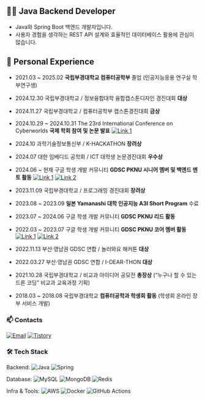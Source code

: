 ## 🧑‍💻 Java Backend Developer
- Java와 Spring Boot 백엔드 개발자입니다.  
- 사용자 경험을 생각하는 REST API 설계와 효율적인 데이터베이스 활용에 관심이 많습니다.

## 📖 Personal Experience

- 2021.03 ~ 2025.02  **국립부경대학교 컴퓨터공학부** 졸업 
(인공지능응용 연구실 학부연구생)
- 2024.12.30 국립부경대학교 / 정보융합대학 융합캡스톤디자인 경진대회 **대상**
- 2024.11.27 국립부경대학교 / 컴퓨터공학부 캡스톤경진대회 **금상**
- 2024.10.29 ~ 2024.10.31 The 23rd International Conference on Cyberworlds **국제 학회 참여 및 논문 발표** 
[![Link 1](https://img.shields.io/badge/🔗%20Link-lightgray?style=flat)](https://icms.pknu.ac.kr/ai/5932?action=view&no=9959841)

- 2024.10 과학기술정보통신부 / K-HACKATHON **장려상**
- 2024.07 대한 임베디드 공학회 / ICT 대학생 논문경진대회 **우수상**
- 2024.06 ~ 현재 구글 학생 개발 커뮤니티 **GDSC PKNU 시니어 멤버 및 백엔드 멘토 활동** [![Link 1](https://img.shields.io/badge/🔗%20Link%201-lightgray?style=flat)](https://gdsckorea.notion.site/9911cda2999141c68afd48011be24328) [![Link 2](https://img.shields.io/badge/🔗%20Link%202-lightgray?style=flat)](https://meteor-blackberry-9c1.notion.site/GDSC-dc6a53d610ec4a14b273f85063c7d937?pvs=74)
- 2023.11.09 국립부경대학교 / 프로그래밍 경진대회 **장려상**
- 2023.08 ~ 2023.09 **일본 Yamanashi 대학 인공지능 A3I Short Program** 수료
- 2023.07 ~ 2024.06 구글 학생 개발 커뮤니티 **GDSC PKNU 리드 활동**
- 2022.03 ~ 2023.07 구글 학생 개발 커뮤니티 **GDSC PKNU 코어 멤버 활동** [![Link 1](https://img.shields.io/badge/🔗%20Link%201-lightgray?style=flat)](https://gdscpknu.oopy.io/)
[![Link 2](https://img.shields.io/badge/🔗%20Link%202-lightgray?style=flat)](https://gdsckorea.notion.site/2d4ad56174bf4b1bb91f4e63d2c35656?pvs=4)
- 2022.11.13 부산·영남권 GDSC 연합 / 놀러와요 해커톤 **대상**
- 2022.03.27 부산·영남권 GDSC 연합 / I-DEAR-THON **대상**
- 2021.10.28 국립부경대학교 / 비교과 아이디어 공모전 **총장상** (“누구나 할 수 있는 드론 코딩” 비교과 교육과정 기획)
- 2018.03 ~ 2018.08 국립부경대학교 **컴퓨터공학과 학생회 활동** (학생회 온라인 장부 서비스 개발)

### 📫 Contacts

[![Email](https://img.shields.io/badge/jhs9832@gmail.com-D14836?style=flat&logo=gmail&logoColor=white)](mailto:jhs9832@gmail.com)
[![Tistory](https://img.shields.io/badge/Tistory-000000?style=flat&logo=tistory&color=green&logoColor=white)](https://joripong98.tistory.com/)


### 🛠️ Tech Stack

Backend: ![Java](https://img.shields.io/badge/Java-007396?style=flat&logo=openjdk&logoColor=white)
![Spring](https://img.shields.io/badge/Spring-6DB33F?style=flat&logo=spring&logoColor=white)

Database: ![MySQL](https://img.shields.io/badge/MySQL-4479A1?style=flat&logo=mysql&logoColor=white)
![MongoDB](https://img.shields.io/badge/MongoDB-47A248?style=flat&logo=mongodb&logoColor=white)
![Redis](https://img.shields.io/badge/Redis-DC382D?style=flat&logo=redis&logoColor=white)

Infra & Tools:
![AWS](https://img.shields.io/badge/AWS-232F3E?style=flat&logo=amazonaws&logoColor=white)
![Docker](https://img.shields.io/badge/Docker-2496ED?style=flat&logo=docker&logoColor=white)
![GitHub Actions](https://img.shields.io/badge/GitHub%20Actions-2088FF?style=flat&logo=githubactions&logoColor=white)
